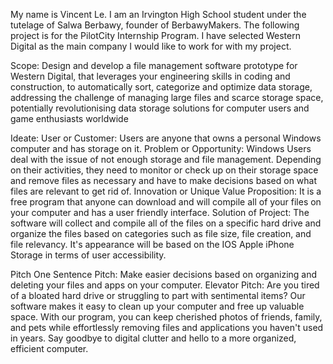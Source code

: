 My name is Vincent Le. I am an Irvington High School student under the tutelage of Salwa Berbawy, founder of BerbawyMakers. The following project is for the PilotCity Internship Program. I have selected Western Digital as the main company I would like to work for with my project. 


Scope:
Design and develop a file management software prototype for Western Digital, that leverages your engineering skills in coding and construction, to automatically sort, categorize and optimize data storage, addressing the challenge of managing large files and scarce storage space, potentially revolutionising data storage solutions for computer users and game enthusiasts worldwide

Ideate:
User or Customer: Users are anyone that owns a personal Windows computer and has storage on it.
Problem or Opportunity: Windows Users deal with the issue of not enough storage and file management. Depending on their activities, they need to monitor or check up on their storage space and remove files as necessary and have to make decisions based on what files are relevant to get rid of.
Innovation or Unique Value Proposition: It is a free program that anyone can download and will compile all of your files on your computer and has a user friendly interface.
Solution of Project: The software will collect and compile all of the files on a specific hard drive and organize the files based on categories such as file size, file creation, and file relevancy. It's appearance will be based on the IOS Apple iPhone Storage in terms of user accessibility.

Pitch
One Sentence Pitch: Make easier decisions based on organizing and deleting your files and apps on your computer.
Elevator Pitch: Are you tired of a bloated hard drive or struggling to part with sentimental items? Our software makes it easy to clean up your computer and free up valuable space. With our program, you can keep cherished photos of friends, family, and pets while effortlessly removing files and applications you haven't used in years. Say goodbye to digital clutter and hello to a more organized, efficient computer. 
